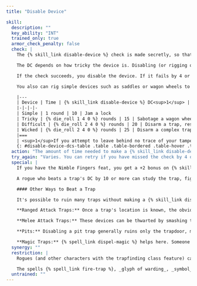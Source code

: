 ```yaml
---
title: "Disable Device"

skill:
  description: ""
  key_ability: "INT"
  trained_only: true
  armor_check_penalty: false
  check: |
    The {% skill_link disable-device %} check is made secretly, so that you don't necessarily know whether you've succeeded.

    The DC depends on how tricky the device is. Disabling (or rigging or jamming) a fairly simple device has a DC of 10; more intricate and complex devices have higher DCs.

    If the check succeeds, you disable the device. If it fails by 4 or less, you have failed but can try again. If you fail by 5 or more, something goes wrong. If the device is a trap, you spring it. If you're attempting some sort of sabotage, you think the device is disabled, but it still works normally.

    You also can rig simple devices such as saddles or wagon wheels to work normally for a while and then fail or fall off some time later (usually after {% die_roll 1 4 0 %} rounds or minutes of use).

    |---
    | Device | Time | {% skill_link disable-device %} DC<sup>1</sup> | Example
    |-|-|-|-
    | Simple | 1 round | 10 | Jam a lock
    | Tricky | {% die_roll 1 4 0 %} rounds | 15 | Sabotage a wagon wheel
    | Difficult | {% die_roll 2 4 0 %} rounds | 20 | Disarm a trap, reset a trap
    | Wicked | {% die_roll 2 4 0 %} rounds | 25 | Disarm a complex trap, cleverly sabotage a clockwork device
    |===
    | <sup>1</sup>If you attempt to leave behind no trace of your tampering, add 5 to the DC. |<|<|<
    {: #disable-device-dcs-table .table .table-bordered .table-hover .table-striped data-caption="Table: Disable Device DCs" }
  action: "The amount of time needed to make a {% skill_link disable-device %} check depends on the task, as noted above. Disabling a simple device takes 1 round and is a full-round action. An intricate or complex device requires {% die_roll 1 4 0 %} or {% die_roll 2 4 0 %} rounds."
  try_again: "Varies. You can retry if you have missed the check by 4 or less, though you must be aware that you have failed in order to try again."
  special: |
    If you have the Nimble Fingers feat, you get a +2 bonus on {% skill_link disable-device %} checks.

    A rogue who beats a trap's DC by 10 or more can study the trap, figure out how it works, and bypass it (along with her companions) without disarming it.

    #### Other Ways to Beat a Trap

    It's possible to ruin many traps without making a {% skill_link disable-device %} check.

    **Ranged Attack Traps:** Once a trap's location is known, the obvious way to ruin it is to smash the mechanism &ndash; assuming the mechanism can be accessed. Failing that, it's possible to plug up the holes from which the projectiles emerge. Doing this prevents the trap from firing unless its ammunition does enough damage to break through the plugs.

    **Melee Attack Traps:** These devices can be thwarted by smashing the mechanism or blocking the weapons, as noted above. Alternatively, if a character studies the trap as it triggers, he might be able to time his dodges just right to avoid damage. A character who is doing nothing but studying a trap when it first goes off gains a +4 dodge bonus against its attacks if it is triggered again within the next minute.

    **Pits:** Disabling a pit trap generally ruins only the trapdoor, making it an uncovered pit. Filling in the pit or building a makeshift bridge across it is an application of manual labor, not the {% skill_link disable-device %} skill. Characters could neutralize any spikes at the bottom of a pit by attacking them &ndash; they break just as daggers do.

    **Magic Traps:** {% spell_link dispel-magic %} helps here. Someone who succeeds on a caster level check against the level of the trap's creator suppresses the trap for {% die_roll 1 4 0 %} rounds. This works only with a targeted _dispel magic,_not the area version (see the spell description).
  synergy: ""
  restriction: |
    Rogues (and other characters with the trapfinding class feature) can disarm magic traps. A magic trap generally has a DC of 25 + the spell level of the magic used to create it.

    The spells {% spell_link fire-trap %}, _glyph of warding_, _symbol_, and {% spell_link teleportation-circle %} also create traps that a rogue can disarm with a successful {% skill_link disable-device %} check. _spike growth_and _spike stones,_however, create magic traps against which {% skill_link disable-device %} checks do not succeed. See the individual spell descriptions for details.
  untrained: ""
---
```

